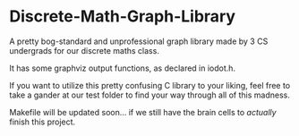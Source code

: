 # Discrete-Math-Graph-Library
A pretty bog-standard and unprofessional graph library made by 3 CS undergrads for our discrete maths class.

It has some graphviz output functions, as declared in iodot.h.

If you want to utilize this pretty confusing C library to your liking, feel free to take a gander at our test folder to find your way through all of this madness.

Makefile will be updated soon... if we still have the brain cells to *actually* finish this project.
